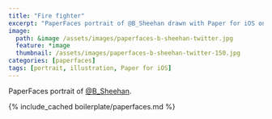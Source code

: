 ```yaml
---
title: "Fire fighter"
excerpt: "PaperFaces portrait of @B_Sheehan drawn with Paper for iOS on an iPad."
image: 
  path: &image /assets/images/paperfaces-b-sheehan-twitter.jpg 
  feature: *image
  thumbnail: /assets/images/paperfaces-b-sheehan-twitter-150.jpg
categories: [paperfaces]
tags: [portrait, illustration, Paper for iOS]
---
```


PaperFaces portrait of [@B_Sheehan](https://twitter.com/B_Sheehan).

{% include_cached boilerplate/paperfaces.md %}
